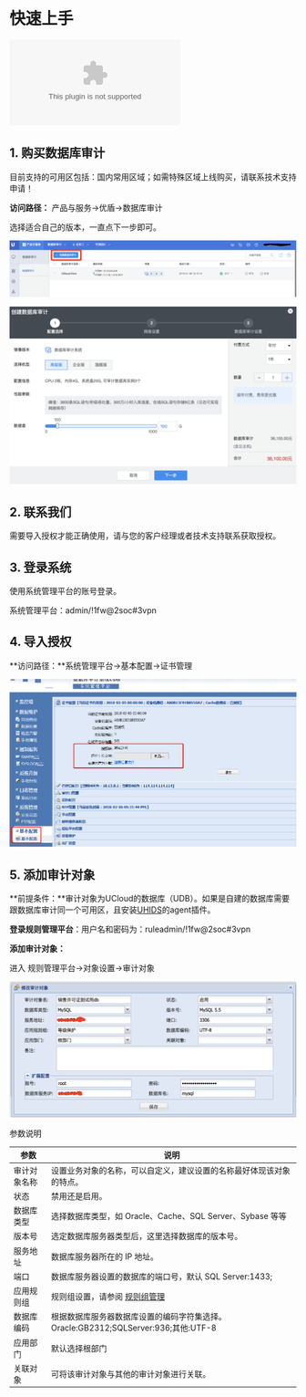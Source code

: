 

# 快速上手

![](/images/ucloud数据库审计产品购买须知_安装配置指南-成稿.docx)

## 1\. 购买数据库审计

目前支持的可用区包括：国内常用区域；如需特殊区域上线购买，请联系技术支持申请！

**访问路径：** 产品与服务-\>优盾-\>数据库审计

选择适合自己的版本，一直点下一步即可。

![](/images/buy.png)

![](/images/buy2.png)

## 2\. 联系我们

需要导入授权才能正确使用，请与您的客户经理或者技术支持联系获取授权。

## 3\. 登录系统

使用系统管理平台的账号登录。

系统管理平台：admin/\!1fw@2soc\#3vpn

## 4\. 导入授权

**访问路径：**系统管理平台-\>基本配置-\>证书管理

![](/images/授权.png)

## 5\. 添加审计对象

**前提条件：**审计对象为UCloud的数据库（UDB）。如果是自建的数据库需要跟数据库审计同一个可用区，且安装[UHIDS](uhids/quick/agent)的agent插件。

**登录规则管理平台**：用户名和密码为：ruleadmin/\!1fw@2soc\#3vpn

**添加审计对象：**

进入 规则管理平台-\>对象设置-\>审计对象

![](/images/add_object.png)

参数说明

| 参数     | 说明                                                          |
| ------ | ----------------------------------------------------------- |
| 审计对象名称 | 设置业务对象的名称，可以自定义，建议设置的名称最好体现该对象的特点。                          |
| 状态     | 禁用还是启用。                                                     |
| 数据库类型  | 选择数据库类型，如 Oracle、Cache、SQL Server、Sybase 等等                 |
| 版本号    | 选定数据库服务器类型后，这里选择数据库的版本号。                                    |
| 服务地址   | 数据库服务器所在的 IP 地址。                                            |
| 端口     | 数据库服务器设置的数据库的端口号，默认 SQL Server:1433;                        |
| 应用规则组  | 规则组设置，请参阅 [规则组管理](udas/operation/rule/procedure)  |
| 数据库编码  | 根据数据库服务器数据库设置的编码字符集选择。 Oracle:GB2312;SQLServer:936;其他:UTF-8 |
| 应用部门   | 默认选择根部门                                                     |
| 关联对象   | 可将该审计对象与其他的审计对象进行关联。                                        |
